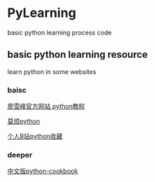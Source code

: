 # PyLearning
basic python learning process code 

## basic python learning resource
learn python in some websites
### baisc 
[廖雪峰官方网站 python教程](https://www.liaoxuefeng.com/wiki/0014316089557264a6b348958f449949df42a6d3a2e542c000)

[莫烦python](https://morvanzhou.github.io/)

[个人B站python收藏](https://space.bilibili.com/33588731/favlist?fid=172518431&ftype=create)
### deeper
[中文版python-cookbook](https://python3-cookbook.readthedocs.io/zh_CN/latest/copyright.html)
